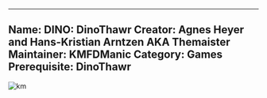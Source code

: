 -----------------------
Name: DINO: DinoThawr
Creator: Agnes Heyer and Hans-Kristian Arntzen AKA Themaister
Maintainer: KMFDManic
Category: Games
Prerequisite: DinoThawr
-----------------------
![km](https://i.imgur.com/npqHQL1.png)
